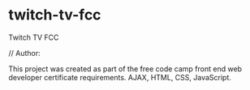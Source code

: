 # twitch-tv-fcc
Twitch TV FCC

// Author:

This project was created as part of the free code camp front end web developer certificate requirements. AJAX, HTML, CSS, JavaScript.
